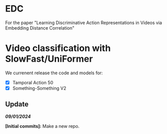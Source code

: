 # EDC
For the paper "Learning Discriminative Action Representations in Videos via Embedding Distance Correlation"

# Video classification with SlowFast/UniFormer

We currenent release the code and models for:

- [x] Tamporal Action 50
- [x] Something-Something V2

## Update

***09/01/2024***

**\[Initial commits\]:** 
Make a new repo. 

